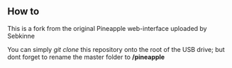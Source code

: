 <h2>How to</h2>
This is a fork from the original Pineapple web-interface uploaded by Sebkinne<br>

You can simply <em>git clone</em> this repository onto the root of the USB drive; but dont forget to rename the master folder to <strong>/pineapple</strong>
